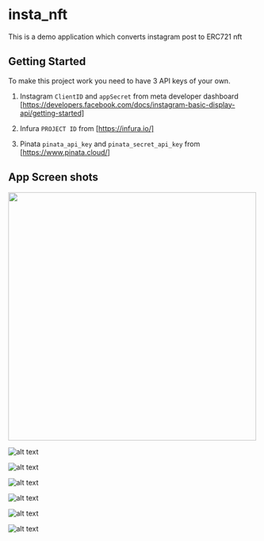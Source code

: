 # insta_nft

This is a demo application which converts instagram post to ERC721 nft

## Getting Started

To make this project work you need to have 3 API keys of your own.

1. Instagram `ClientID` and `appSecret` from meta developer dashboard
    [https://developers.facebook.com/docs/instagram-basic-display-api/getting-started]

2. Infura `PROJECT ID` from [https://infura.io/]

3. Pinata `pinata_api_key` and `pinata_secret_api_key` from [https://www.pinata.cloud/]

## App Screen shots

<img src="https://github.com/hasnentai/insta-nft/blob/main/images/Apple%20iPhone%20XR%20Red.png" height="500">

![alt text](https://github.com/hasnentai/insta-nft/blob/main/images/Apple%20iPhone%20XR%20Red.png)

![alt text](https://github.com/hasnentai/insta-nft/blob/main/images/Apple%20iPhone%20XR%20Red%20(5).png)

![alt text](https://github.com/hasnentai/insta-nft/blob/main/images/Apple%20iPhone%20XR%20Red%20(4).png)

![alt text](https://github.com/hasnentai/insta-nft/blob/main/images/Apple%20iPhone%20XR%20Red%20(3).png)

![alt text](https://github.com/hasnentai/insta-nft/blob/main/images/Apple%20iPhone%20XR%20Red%20(2).png)

![alt text](https://github.com/hasnentai/insta-nft/blob/main/images/Apple%20iPhone%20XR%20Red%20(1).png)
